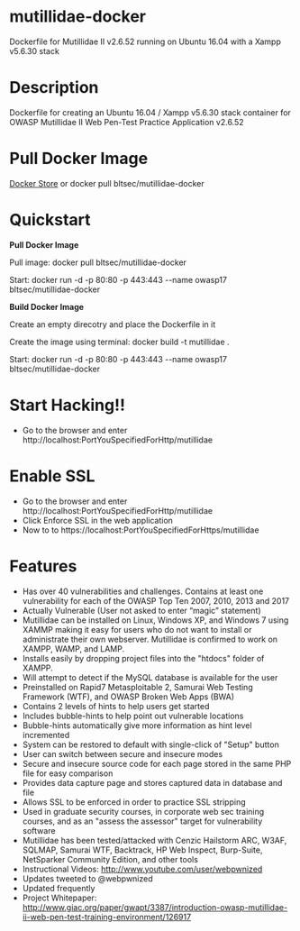# mutillidae-docker

Dockerfile for Mutillidae II v2.6.52 running on Ubuntu 16.04 with a Xampp v5.6.30 stack
# Description

Dockerfile for creating an Ubuntu 16.04 / Xampp v5.6.30 stack container for OWASP Mutillidae II Web Pen-Test Practice Application v2.6.52

# Pull Docker Image
[Docker Store](https://store.docker.com/community/images/bltsec/mutillidae-docker)
or
docker pull bltsec/mutillidae-docker

# Quickstart

**Pull Docker Image**

Pull image: docker pull bltsec/mutillidae-docker

Start: docker run -d -p 80:80 -p 443:443 --name owasp17 bltsec/mutillidae-docker

**Build Docker Image**

Create an empty direcotry and place the Dockerfile in it

Create the image using terminal: docker build -t mutillidae .

Start: docker run -d -p 80:80 -p 443:443 --name owasp17 bltsec/mutillidae-docker

# Start Hacking!!
* Go to the browser and enter http://localhost:PortYouSpecifiedForHttp/mutillidae

# Enable SSL
* Go to the browser and enter http://localhost:PortYouSpecifiedForHttp/mutillidae
* Click Enforce SSL in the web application
* Now to to https://localhost:PortYouSpecifiedForHttps/mutillidae

# Features
* Has over 40 vulnerabilities and challenges. Contains at least one vulnerability for each of the OWASP Top Ten 2007, 2010, 2013 and 2017
* Actually Vulnerable (User not asked to enter “magic” statement)
* Mutillidae can be installed on Linux, Windows XP, and Windows 7 using XAMMP making it easy for users who do not want to install or administrate their own webserver. Mutillidae is confirmed to work on XAMPP, WAMP, and LAMP.
* Installs easily by dropping project files into the "htdocs" folder of XAMPP.
* Will attempt to detect if the MySQL database is available for the user
* Preinstalled on Rapid7 Metasploitable 2, Samurai Web Testing Framework (WTF), and OWASP Broken Web Apps (BWA)
* Contains 2 levels of hints to help users get started
* Includes bubble-hints to help point out vulnerable locations
* Bubble-hints automatically give more information as hint level incremented
* System can be restored to default with single-click of "Setup" button
* User can switch between secure and insecure modes
* Secure and insecure source code for each page stored in the same PHP file for easy comparison
* Provides data capture page and stores captured data in database and file
* Allows SSL to be enforced in order to practice SSL stripping
* Used in graduate security courses, in corporate web sec training courses, and as an "assess the assessor" target for vulnerability software
* Mutillidae has been tested/attacked with Cenzic Hailstorm ARC, W3AF, SQLMAP, Samurai WTF, Backtrack, HP Web Inspect, Burp-Suite, NetSparker Community Edition, and other tools
* Instructional Videos: http://www.youtube.com/user/webpwnized 
* Updates tweeted to @webpwnized
* Updated frequently
* Project Whitepaper: http://www.giac.org/paper/gwapt/3387/introduction-owasp-mutillidae-ii-web-pen-test-training-environment/126917 
